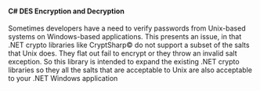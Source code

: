 <h4>C# DES Encryption and Decryption</h4>

Sometimes developers have a need to verify passwords from Unix-based systems on Windows-based applications. This presents an issue, in that .NET crypto libraries like CryptSharp© do not support a subset of the salts that Unix does. They flat out fail to encrypt or they throw an invalid salt exception. So this library is intended to expand the existing .NET crypto libraries so they all the salts that are acceptable to Unix are also acceptable to your .NET Windows application
